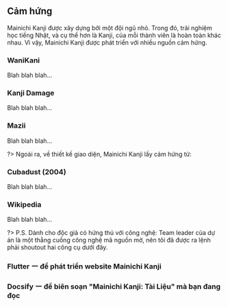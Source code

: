 ## Cảm hứng

Mainichi Kanji được xây dựng bởi một đội ngũ nhỏ. Trong đó, trải nghiệm học tiếng Nhật, và cụ thể hơn là Kanji, của mỗi thành viên là hoàn toàn khác nhau. Vì vậy, Mainichi Kanji được phát triển với nhiều nguồn cảm hứng.

### WaniKani

Blah blah blah...

### Kanji Damage

Blah blah blah...

### Mazii

Blah blah blah...

?> Ngoài ra, về thiết kế giao diện, Mainichi Kanji lấy cảm hứng từ:

### Cubadust (2004)

Blah blah blah...

### Wikipedia

Blah blah blah...

?> P.S. Dành cho độc giả có hứng thú với công nghệ: Team leader của dự án là một thằng cuồng công nghệ mã nguồn mở, nên tôi đã được ra lệnh phải shoutout hai công cụ dưới đây.

### Flutter ー để phát triển website Mainichi Kanji

### Docsify ー để biên soạn "Mainichi Kanji: Tài Liệu" mà bạn đang đọc